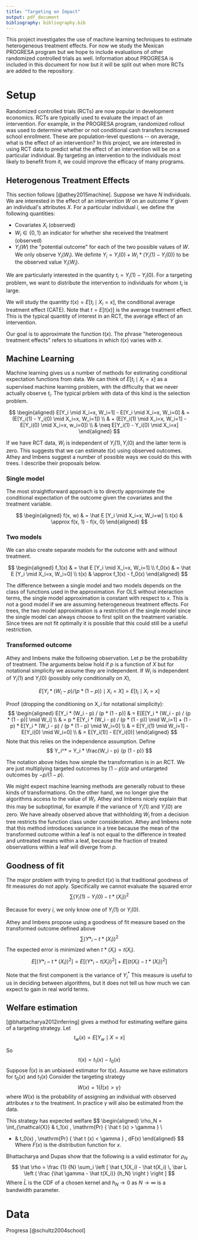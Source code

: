 ```yaml
---
title: "Targeting on Impact"
output: pdf_document
bibliography: bibliography.bib
---
```


This project investigates the use of machine learning techniques to estimate heterogeneous treatment effects.
For now we study the Mexican PROGRESA program but we hope to include evaluations of other randomized controlled trials as well.
Information about PROGRESA is included in this document for now but it will be split out when more RCTs are added to the repository.

# Setup

Randomized controlled trials (RCTs) are now popular in development economics.
RCTs are typically used to evaluate the impact of an intervention.
For example, in the PROGRESA program, randomized rollout was used to determine whether or not conditional cash transfers increased school enrollment.
These are population-level questions -- on average, what is the effect of an intervention?
In this project, we are interested in using RCT data to predict what the effect of an intervention will be on a particular individual.
By targeting an intervention to the individuals most likely to benefit from it, we could improve the efficacy of many programs.


## Heterogenous Treatment Effects

This section follows [@athey2015machine].
Suppose we have $N$ individuals.
We are interested in the effect of an intervention $W$ on an outcome $Y$ given an individual's attributes $X$.
For a particular individual $i$, we define the following quantities:

* Covariates $X_i$ (observed)
* $W_i \in \{0, 1\}$ an indicator for whether she received the treatment (observed)
* $Y_i(W)$ the "potential outcome" for each of the two possible values of $W$. We only observe $Y_i(W_i)$. We definte $Y_i=Y_i(0) + W_i * (Y_i(1) - Y_i(0))$ to be the observed value $Y_i(W_i)$.

We are particularly interested in the quantity $t_i = Y_i(1) - Y_i(0)$.
For a targeting problem, we want to distribute the intervention to individuals for whom $t_i$ is large.

We will study the quantity $t(x) = E[t_i \mid X_i=x]$, the conditional average treatment effect (CATE).
Note that $t = E[t(x)]$ is the average treatment effect.
This is the typical quantity of interest in an RCT, the average effect of an intervention.

Our goal is to approximate the function $t(x)$.
The phrase "heterogeneous treatment effects" refers to situations in which $t(x)$ varies with $x$.

## Machine Learning

Machine learning gives us a number of methods for estimating conditional expectation functions from data.
We can think of $E[t_i \mid X_i=x]$ as a supervised machine learning problem, with the difficulty that we never actually observe $t_i$.
The typical prblem with data of this kind is the selection problem.

$$
\begin{aligned}
E[Y_i \mid X_i=x, W_i=1] - E[Y_i \mid X_i=x, W_i=0]  & = (E[Y_i(1) - Y_i(0) \mid X_i=x, W_i=1]) \\
& + (E[Y_i(1) \mid X_i=x, W_i=1] - E[Y_i(0) \mid X_i=x, w_i=0]) \\
& \neq E[Y_i(1) - Y_i(0) \mid X_i=x]
\end{aligned}
$$

If we have RCT data, $W_i$ is independent of $Y_i(1), Y_i(0)$ and the latter term is zero.
This suggests that we can estimate $t(x)$ using observed outcomes.
Athey and Imbens suggest a number of possible ways we could do this with trees.
I describe their proposals below.

### Single model

The most straightforward approach is to directly approximate the conditional expectation of the outcome given the covariates and the treatment variable.

$$
\begin{aligned}
f(x, w) & = \hat E [Y_i \mid X_i=x, W_i=w] \\
t(x) & \approx f(x, 1) - f(x, 0)
\end{aligned}
$$

### Two models

We can also create separate models for the outcome with and without treatment.

$$
\begin{aligned}
f_1(x) & = \hat E [Y_i \mid X_i=x, W_i=1] \\
f_0(x) & = \hat E [Y_i \mid X_i=x, W_i=0] \\
t(x) & \approx f_1(x) - f_0(x)
\end{aligned}
$$

The difference between a single model and two models depends on the class of functions used in the approximation.
For OLS without interaction terms, the single model approximation is constant with respect to $x$.
This is not a good model if we are assuming heterogeneous treatment effects.
For trees, the two model approximation is a restriction of the single model since the single model can always choose to first split on the treatment variable.
Since trees are not fit optimally it is possible that this could still be a useful restriction.

### Transformed outcome

Athey and Imbens make the following observation.
Let $p$ be the probability of treatment.
The arguments below hold if $p$ is a function of $X$ but for notational simplicity we assume they are independent.
If $W_i$ is independent of $Y_i(1)$ and $Y_i(0)$ (possibly only conditionally on $X$),

$$
E[Y_i * (W_i - p) / (p * (1 - p)) \mid X_i=X] = E[t_i \mid X_i=x]
$$

Proof (dropping the conditioning on X_i for notational simplicity):
$$
\begin{aligned}
E[Y_i * (W_i - p) / (p * (1 - p)] & = E[E[Y_i * (W_i - p) / (p * (1 - p)] \mid W_i] \\
& = p * E[Y_i * (W_i - p) / (p * (1 - p)) \mid W_i=1] + (1 - p)  * E[Y_i * (W_i - p) / (p * (1 - p) \mid W_i=0] \\
& = E[Y_i(1) \mid W_i=1] - E[Y_i(0) \mid W_i=0] \\
& = E[Y_i(1)] - E[Y_i(0)]
\end{aligned}
$$
Note that this relies on the independence assumption.
Define
$$
Y_i^* = Y_i * \frac{W_i - p} {p (1 - p)}
$$

The notation above hides how simple the transformation is in an RCT.
We are just multiplying targeted outcomes by $(1 - p) / p$ and untargeted outcomes by $-p / (1 - p)$.

We might expect machine learning methods are generally robust to these kinds of transformations.
On the other hand, we no longer give the algorithms access to the value of $W_i$.
Athey and Imbens nicely explain that this may be suboptimal, for example if the variance of $Y_i(1)$ and $Y_i(0)$ are zero.
We have already observed above that withholding $W_i$ from a decision tree restricts the function class under consideration.
Athey and Imbens note that this method introduces variance in a tree because the mean of the transformed outcome within a leaf is not equal to the difference in treated and untreated means within a leaf, because the fraction of treated observations within a leaf will diverge from $p$.

## Goodness of fit

The major problem with trying to predict $t(x)$ is that traditional goodness of fit measures do not apply.
Specifically we cannot evaluate the squared error
$$
\sum (Y_i(1) - Y_i(0) - t*(X_i))^2
$$

Because for every $i$, we only know one of $Y_i(1)$ or $Y_i(0)$.

Athey and Imbens propose using a goodness of fit measure based on the transformed outcome defined above 
$$
\sum (Y*_i - t*(X_i))^2
$$
The expected error is minimized when $t*(X_i) = t(X_i)$.
$$
E[(Y*_i - t*(X_i))^2] = E[(Y*_i - t(X_i))^2] + E[(t(X_i) - t*(X_i))^2]
$$

Note that the first component is the variance of $Y_i^*$
This measure is useful to us in deciding between algorithms, but it does not tell us how much we can expect to gain in real world terms.

## Welfare estimation

[@bhattacharya2012inferring] gives a method for estimating welfare gains of a targeting strategy.
Let
$$
t_w(x) = E[Y_w \mid X=x]
$$

So
$$
t(x) = t_1(x) - t_0(x)
$$
Suppose $\hat t (x)$ is an unbiased estimator for $t(x)$.
Assume we have estimators for $t_0(x)$ and  $t_1(x)$
Consider the targeting strategy 
$$
W(x) = 1 \{ \hat t (x) > \gamma \}
$$
where $W(x)$ is the probability of assigning an individual with observed attributes $x$ to the treatment.
In practice $\gamma$ will also be estimated from the data.

This strategy has expected welfare
$$
\begin{aligned}
\rho_N = \int_{\mathcal{X}} & t_1(x) \, \mathrm{Pr} \{ \hat t (x) > \gamma \}  \\
 + & t_0(x) \, \mathrm{Pr} \{ \hat t (x) < \gamma \} \, dF(x)
\end{aligned}
$$
Where $F(x)$ is the distribution function for $x$.

Bhattacharya and Dupas show that the following is a valid estimator for $\rho_N$ 
$$
\hat \rho = \frac {1} {N} \sum_i \left [ 
    \hat t_1(X_i) - \hat t(X_i) \, \bar L \left (
        \frac {\hat \gamma  - \hat t(X_i)} {h_N}
    \right )
\right ]
$$
Where $\bar L$ is the CDF of a chosen kernel and $h_N \to 0$ as $N \to \infty$ is a bandwidth parameter.


# Data
Progresa [@schultz2004school]


